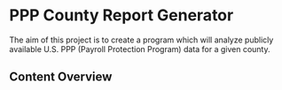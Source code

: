 # PPP County Report Generator
The aim of this project is to create a program which will analyze publicly available U.S. PPP (Payroll Protection Program) data for a given county.  

## Content Overview
